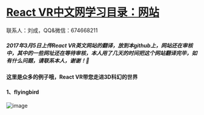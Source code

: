 # [React VR中文网学习目录：网站](http://www.vr-react.com/)
联系人：刘成，QQ&微信：674668211
##### 2017年3月5日上传React VR英文网站的翻译，放到本github上，网站还在审核中，其中的一些网址还在等待审核，本人用了几天的时间把这个网站翻译完毕，如有什么问题，请联系本人，谢谢！

#### 这里是众多的例子哦，React VR带您走进3D科幻的世界
#### 1、flyingbird

 ![image](https://github.com/LiuC520/ReactVR/examples/1.react-vr-flyingbird/flyingbird.jpeg)
